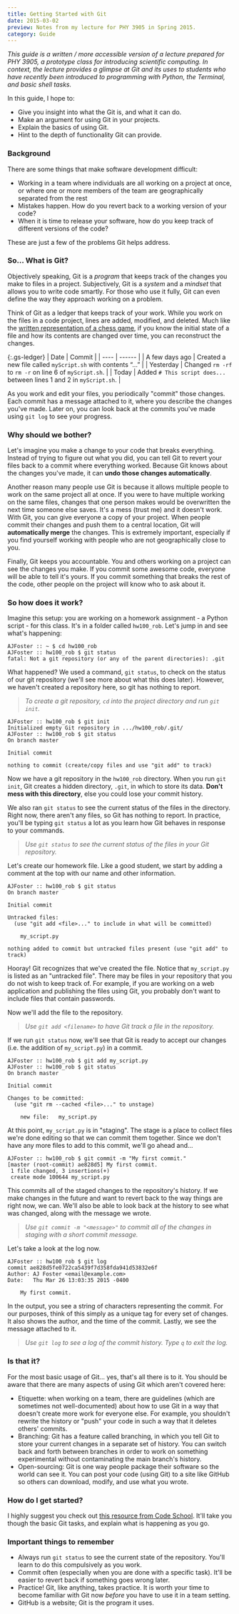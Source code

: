 ```yaml
---
title: Getting Started with Git
date: 2015-03-02
preview: Notes from my lecture for PHY 3905 in Spring 2015.
category: Guide
---
```


*This guide is a written / more accessible version of a lecture prepared for PHY 3905, a prototype class for introducing scientific computing. In context, the lecture provides a glimpse at Git and its uses to students who have recently been introduced to programming with Python, the Terminal, and basic shell tasks.*

In this guide, I hope to:

* Give you insight into what the Git is, and what it can do.
* Make an argument for using Git in your projects.
* Explain the basics of using Git.
* Hint to the depth of functionality Git can provide.


### Background

There are some things that make software development difficult:

* Working in a team where individuals are all working on a project at once, or where one or more members of the team are geographically separated from the rest
* Mistakes happen. How do you revert back to a working version of your code?
* When it is time to release your software, how do you keep track of different versions of the code?

These are just a few of the problems Git helps address.


### So... What is Git?

Objectively speaking, Git is a *program* that keeps track of the changes you make to files in a project. Subjectively, Git is a *system* and a *mindset* that allows you to write code smartly. For those who use it fully, Git can even define the way they approach working on a problem.

Think of Git as a ledger that keeps track of your work. While you work on the files in a code project, lines are added, modified, and deleted. Much like the [written representation of a chess game](http://en.wikipedia.org/wiki/Algebraic_notation_%28chess%29), if you know the initial state of a file and how its contents are changed over time, you can reconstruct the changes.

{:.gs-ledger}
| Date | Commit |
| ---- | ------ |
| A few days ago | Created a new file called `myScript.sh` with contents “...” |
| Yesterday      | Changed `rm -rf` to `rm -r` on line 6 of `myScript.sh`.     |
| Today          | Added `# This script does...` between lines 1 and 2 in `myScript.sh`. |

As you work and edit your files, you periodically "commit" those changes. Each commit has a message attached to it, where you describe the changes you've made. Later on, you can look back at the commits you've made using `git log` to see your progress.


### Why should we bother?

Let's imagine you make a change to your code that breaks everything. Instead of trying to figure out what you did, you can tell Git to revert your files back to a commit where everything worked. Because Git knows about the changes you've made, it can **undo those changes automatically**.

Another reason many people use Git is because it allows multiple people to work on the same project all at once. If you were to have multiple working on the same files, changes that one person makes would be overwritten the next time someone else saves. It's a mess (trust me) and it doesn't work. With Git, you can give everyone a copy of your project. When people commit their changes and push them to a central location, Git will **automatically merge** the changes. This is extremely important, especially if you find yourself working with people who are not geographically close to you.

Finally, Git keeps you accountable. You and others working on a project can see the changes you make. If you commit some awesome code, everyone will be able to tell it's yours. If you commit something that breaks the rest of the code, other people on the project will know who to ask about it.

### So how does it work?

Imagine this setup: you are working on a homework assignment - a Python script - for this class. It's in a folder called `hw100_rob`. Let's jump in and see what's happening:

~~~
AJFoster :: ~ $ cd hw100_rob
AJFoster :: hw100_rob $ git status
fatal: Not a git repository (or any of the parent directories): .git
~~~

What happened? We used a command, `git status`, to check on the status of our git repository (we'll see more about what this does later). However, we haven't created a repository here, so git has nothing to report.

> *To create a git repository, `cd` into the project directory and run `git init`.*

~~~
AJFoster :: hw100_rob $ git init
Initialized empty Git repository in .../hw100_rob/.git/
AJFoster :: hw100_rob $ git status
On branch master

Initial commit

nothing to commit (create/copy files and use "git add" to track)
~~~

Now we have a git repository in the `hw100_rob` directory. When you run `git init`, Git creates a hidden directory, `.git`, in which to store its data. **Don't mess with this directory**, else you could lose your commit history.

We also ran `git status` to see the current status of the files in the directory. Right now, there aren't any files, so Git has nothing to report. In practice, you'll be typing `git status` a lot as you learn how Git behaves in response to your commands.

> *Use `git status` to see the current status of the files in your Git repository.*

Let's create our homework file. Like a good student, we start by adding a comment at the top with our name and other information.

~~~
AJFoster :: hw100_rob $ git status
On branch master

Initial commit

Untracked files:
  (use "git add <file>..." to include in what will be committed)

    my_script.py

nothing added to commit but untracked files present (use "git add" to track)
~~~

Hooray! Git recognizes that we've created the file. Notice that `my_script.py` is listed as an "untracked file". There may be files in your repository that you do not wish to keep track of. For example, if you are working on a web application and publishing the files using Git, you probably don't want to include files that contain passwords.

Now we'll add the file to the repository.

> *Use `git add <filename>` to have Git track a file in the repository.*

If we run `git status` now, we'll see that Git is ready to accept our changes (i.e. the addition of `my_script.py`) in a commit.

~~~
AJFoster :: hw100_rob $ git add my_script.py 
AJFoster :: hw100_rob $ git status
On branch master

Initial commit

Changes to be committed:
  (use "git rm --cached <file>..." to unstage)

    new file:   my_script.py

~~~

At this point, `my_script.py` is in "staging". The stage is a place to collect files we're done editing so that we can commit them together. Since we don't have any more files to add to this commit, we'll go ahead and...

~~~
AJFoster :: hw100_rob $ git commit -m "My first commit."
[master (root-commit) ae828d5] My first commit.
 1 file changed, 3 insertions(+)
 create mode 100644 my_script.py
~~~

This commits all of the staged changes to the repository's history. If we make changes in the future and want to revert back to the way things are right now, we can. We'll also be able to look back at the history to see what was changed, along with the message we wrote.

> *Use `git commit -m "<message>"` to commit all of the changes in staging with a short commit message.*

Let's take a look at the log now.

~~~
AJFoster :: hw100_rob $ git log
commit ae828d5fe0722ca5439f7d358fda941d53832e6f
Author: AJ Foster <email@example.com>
Date:   Thu Mar 26 13:03:35 2015 -0400

    My first commit.
~~~

In the output, you see a string of characters representing the commit. For our purposes, think of this simply as a unique tag for every set of changes. It also shows the author, and the time of the commit. Lastly, we see the message attached to it.

> *Use `git log` to see a log of the commit history. Type `q` to exit the log.*


### Is that it?

For the most basic usage of Git... yes, that's all there is to it. You should be aware that there are many aspects of using Git which aren't covered here:

* Etiquette: when working on a team, there are guidelines (which are sometimes not well-documented) about how to use Git in a way that doesn't create more work for everyone else. For example, you shouldn't rewrite the history or "push" your code in such a way that it deletes others' commits.
* Branching: Git has a feature called branching, in which you tell Git to store your current changes in a separate set of history. You can switch back and forth between branches in order to work on something experimental without contaminating the main branch's history.
* Open-sourcing: Git is one way people package their software so the world can see it. You can post your code (using Git) to a site like GitHub so others can download, modify, and use what you wrote.


### How do I get started?

I highly suggest you check out [this resource from Code School](https://try.github.io/). It'll take you though the basic Git tasks, and explain what is happening as you go.


### Important things to remember

* Always run `git status` to see the current state of the repository. You'll learn to do this compulsively as you work.
* Commit often (especially when you are done with a specific task). It'll be easier to revert back if something goes wrong later.
* Practice! Git, like anything, takes practice. It is worth your time to become familiar with Git now *before* you have to use it in a team setting.
* GitHub is a website; Git is the program it uses.

<style>
    .gs-ledger {
        margin: 0 auto 1em;
    }
    .gs-ledger td {
        border-bottom: 1px solid #ddd;
        padding: 0.5em 0.5em 0;
    }
</style>